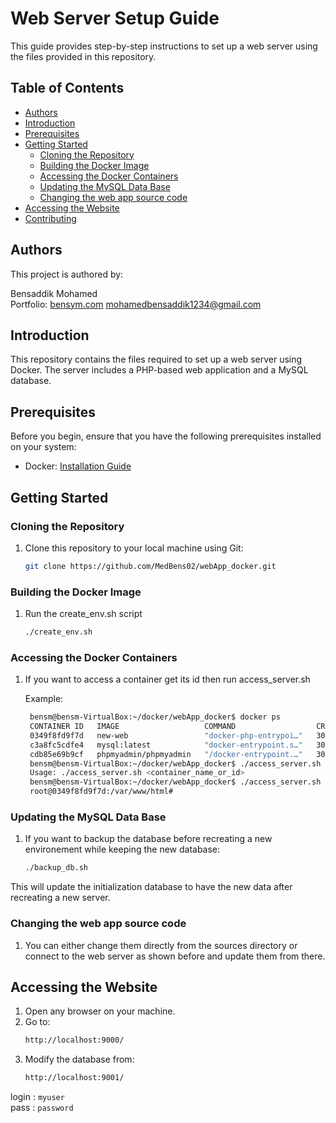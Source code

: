 # Web Server Setup Guide

This guide provides step-by-step instructions to set up a web server using the files provided in this repository.

## Table of Contents

- [Authors](#Authors)
- [Introduction](#introduction)
- [Prerequisites](#prerequisites)
- [Getting Started](#getting-started)
  - [Cloning the Repository](#cloning-the-repository)
  - [Building the Docker Image](#building-the-docker-image)
  - [Accessing the Docker Containers](#running-the-docker-containers)
  - [Updating the MySQL Data Base](#Updating-the-MySQL-Data-Base)
  - [Changing the web app source code](#Changing-the-web-app-source-code)
- [Accessing the Website](#accessing-the-website)
- [Contributing](#contributing)


## Authors

This project is authored by:  
  
  Bensaddik Mohamed  
  Portfolio: [bensym.com](https://bensym.com/)
  mohamedbensaddik1234@gmail.com

## Introduction

This repository contains the files required to set up a web server using Docker. The server includes a PHP-based web application and a MySQL database.

## Prerequisites

Before you begin, ensure that you have the following prerequisites installed on your system:

- Docker: [Installation Guide](https://docs.docker.com/get-docker/)

## Getting Started

### Cloning the Repository

1. Clone this repository to your local machine using Git:

   ```bash
   git clone https://github.com/MedBens02/webApp_docker.git
   ```

### Building the Docker Image

1. Run the create_env.sh script
  
   ```bash
   ./create_env.sh
   ```

### Accessing the Docker Containers

1. If you want to access a container get its id then run access_server.sh
    
    Example: 

   ```bash
    bensm@bensm-VirtualBox:~/docker/webApp_docker$ docker ps
    CONTAINER ID   IMAGE                   COMMAND                  CREATED          STATUS          PORTS                                   NAMES
    0349f8fd9f7d   new-web                 "docker-php-entrypoi…"   30 minutes ago   Up 30 minutes   0.0.0.0:9000->80/tcp, :::9000->80/tcp   new-web-1
    c3a8fc5cdfe4   mysql:latest            "docker-entrypoint.s…"   30 minutes ago   Up 30 minutes   3306/tcp, 33060/tcp                     new-db-1
    cdb85e69b9cf   phpmyadmin/phpmyadmin   "/docker-entrypoint.…"   30 minutes ago   Up 30 minutes   0.0.0.0:9001->80/tcp, :::9001->80/tcp   new-phpmyadmin-1
    bensm@bensm-VirtualBox:~/docker/webApp_docker$ ./access_server.sh
    Usage: ./access_server.sh <container_name_or_id>
    bensm@bensm-VirtualBox:~/docker/webApp_docker$ ./access_server.sh 0349f8fd9f7d
    root@0349f8fd9f7d:/var/www/html# 
    ```

### Updating the MySQL Data Base

1. If you want to backup the database before recreating a new environement while keeping the new database:
    
   ```bash
   ./backup_db.sh
   ```

  This will update the initialization database to have the new data after recreating a new server.

### Changing the web app source code

1. You can either change them directly from the sources directory or connect to the web server as shown before and update them from there.

## Accessing the Website

1. Open any browser on your machine.
2. Go to:
   ```bash
   http://localhost:9000/
   ```
3. Modify the database from:
   ```bash
   http://localhost:9001/
   ```

  login  :   `myuser`  
  pass   :   `password`  

